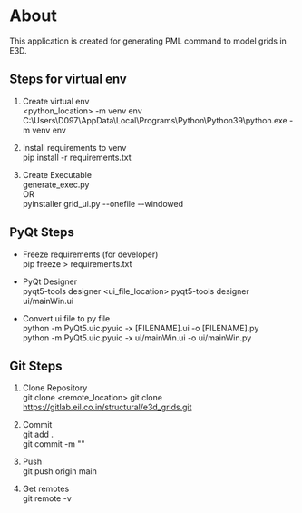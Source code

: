 # About
This application is created for generating PML command to model grids in E3D.

## Steps for virtual env

1. Create virtual env <br>
<python_location> -m venv env <br>
C:\Users\D097\AppData\Local\Programs\Python\Python39\python.exe -m venv env

2. Install requirements to venv <br>
pip install -r requirements.txt

3. Create Executable <br>
generate_exec.py <br>
OR <br>
pyinstaller grid_ui.py --onefile --windowed 

## PyQt Steps

* Freeze requirements (for developer) <br>
pip freeze > requirements.txt

* PyQt Designer <br>
pyqt5-tools designer <ui_file_location>
pyqt5-tools designer ui/mainWin.ui

* Convert ui file to py file <br>
python -m PyQt5.uic.pyuic -x [FILENAME].ui -o [FILENAME].py <br>
python -m PyQt5.uic.pyuic -x ui/mainWin.ui -o ui/mainWin.py

## Git Steps

1. Clone Repository <br>
git clone <remote_location>
git clone https://gitlab.eil.co.in/structural/e3d_grids.git

2. Commit <br>
git add . <br>
git commit -m "<message>" 

3. Push <br>
git push origin main

4. Get remotes <br>
git remote -v

